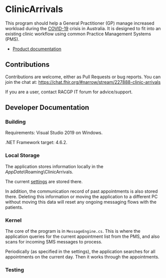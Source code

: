 # ClinicArrivals 
 
This program should help a General Practitioner (GP) manage increased workload during the [COVID-19](https://en.wikipedia.org/wiki/Coronavirus_disease_2019) crisis in Australia. It is designed to fit into an existing clinic workflow using common Practice Management Systems (PMS).

* [Product documentation](documentation/Documentation.md)

## Contributions

Contributions are welcome, either as Pull Requests or bug reports. You can join the chat at: 
https://chat.fhir.org/#narrow/stream/227888-clinic-arrivals

If you are a user, contact RACGP IT forum for advice/support.

## Developer Documentation

### Building

Requirements:
Visual Studio 2019 on Windows.

.NET Framework target: 4.6.2.

### Local Storage 

The application stores information locally in the $AppData$\Roaming\ClinicArrivals.

The current [settings](documentation/Settings.md) are stored there. 

In addition, the communication record of past appointments is also stored there. Deleting this information or moving the application to a different PC without moving this data will reset any ongoing messaging flows with the patients.

### Kernel

The core of the program is in `MessageEngine.cs`. This is where the application queries for the current appointment list from the PMS, and also scans for incoming SMS messages to process.

Periodically (as specified in the settings), the application searches for all appointments on the current day. Then it works through the appointments.


### Testing
